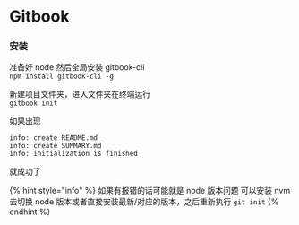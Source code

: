 # Gitbook

### 安装

准备好 node 然后全局安装 gitbook-cli\
`npm install gitbook-cli -g`

新建项目文件夹，进入文件夹在终端运行\
`gitbook init`

如果出现

```
info: create README.md
info: create SUMMARY.md
info: initialization is finished
```

就成功了

{% hint style="info" %}
如果有报错的话可能就是 node 版本问题 可以安装 nvm 去切换 node 版本或者直接安装最新/对应的版本，之后重新执行 `git init`
{% endhint %}
